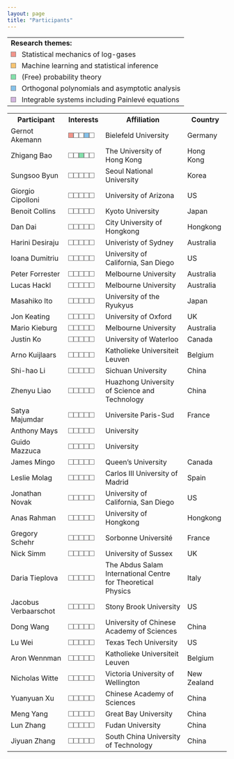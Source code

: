 ```yaml
---
layout: page
title: "Participants"
---
```

<style>
        table{overflow-y: hidden;}
        .t0{width: 10px; height: 10px; background-color:transparent; border: 1px solid gray; display: inline-block;}
        .t1{width: 10px; height: 10px; background-color:#f1948a; border: 1px solid gray; display: inline-block;}
        .t2{width: 10px; height: 10px; background-color:#f8c471; border: 1px solid gray; display: inline-block;}
        .t3{width: 10px; height: 10px; background-color:#82e0aa; border: 1px solid gray; display: inline-block;}
        .t4{width: 10px; height: 10px; background-color:#85c1e9; border: 1px solid gray; display: inline-block;}
        .t5{width: 10px; height: 10px; background-color:#d2b4de; border: 1px solid gray; display: inline-block;}
</style>
<body>
<table style="border-collapse: collapse; border: none;overflow-y: hidden;">
<tr style="border-collapse: collapse; border: none;">
        <td style="border-collapse: collapse; border: none; background: transparent"><b>Research themes:</b></td>
</tr>
<tr style="border-collapse: collapse; border: none;">
        <td style="border-collapse: collapse; border: none; background: transparent"><div id="rectangle" class="t1"></div> &nbsp; Statistical mechanics of log-gases</td>
</tr>
<tr style="border-collapse: collapse; border: none;">
        <td style="border-collapse: collapse; border: none; background: transparent"><div id="rectangle" class="t2"></div> &nbsp; Machine learning and statistical inference</td>
</tr>
<tr style="border-collapse: collapse; border: none;">
        <td style="border-collapse: collapse; border: none; background: transparent"><div id="rectangle" class="t3"></div> &nbsp; (Free) probability theory</td>
</tr>
<tr style="border-collapse: collapse; border: none;">
        <td style="border-collapse: collapse; border: none; background: transparent"><div id="rectangle" class="t4"></div> &nbsp; Orthogonal polynomials and asymptotic analysis</td>
</tr>
<tr style="border-collapse: collapse; border: none;">
        <td style="border-collapse: collapse; border: none; background: transparent"><div id="rectangle" class="t5"></div> &nbsp; Integrable systems including Painlevé equations</td>
</tr>
</table>

<table>
<tr>
        <th>Participant</th>
        <th>Interests</th>
        <th>Affiliation</th>
        <th>Country</th>
</tr>
    <tr>
        <td>Gernot Akemann</td>
        <td><div id="rectangle" class="t1"></div><div id="rectangle" class="t0"></div><div id="rectangle" class="t0"></div><div id="rectangle" class="t4"></div><div id="rectangle" class="t0"></div></td>
        <td>Bielefeld University</td>
        <td>Germany</td>
    </tr>
    <tr>
        <td>Zhigang Bao</td>
        <td><div id="rectangle" class="t0"></div><div id="rectangle" class="t0"></div><div id="rectangle" class="t3"></div><div id="rectangle" class="t0"></div><div id="rectangle" class="t0"></div></td>
        <td>The University of Hong Kong</td>
        <td>Hong Kong</td>
    </tr>
    <tr>
        <td>Sungsoo Byun</td>
        <td><div id="rectangle" class="t0"></div><div id="rectangle" class="t0"></div><div id="rectangle" class="t0"></div><div id="rectangle" class="t0"></div><div id="rectangle" class="t0"></div></td>
        <td>Seoul National University</td>
        <td>Korea</td>
    </tr>
    <tr>
        <td>Giorgio Cipolloni</td>
        <td><div id="rectangle" class="t0"></div><div id="rectangle" class="t0"></div><div id="rectangle" class="t0"></div><div id="rectangle" class="t0"></div><div id="rectangle" class="t0"></div></td>
        <td>University of Arizona</td>
        <td>US</td>
    </tr>
    <tr>
        <td>Benoit Collins</td>
        <td><div id="rectangle" class="t0"></div><div id="rectangle" class="t0"></div><div id="rectangle" class="t0"></div><div id="rectangle" class="t0"></div><div id="rectangle" class="t0"></div></td>
        <td>Kyoto University</td>
        <td>Japan</td>
    </tr>
    <tr>
        <td>Dan Dai</td>
        <td><div id="rectangle" class="t0"></div><div id="rectangle" class="t0"></div><div id="rectangle" class="t0"></div><div id="rectangle" class="t0"></div><div id="rectangle" class="t0"></div></td>
        <td>City University of Hongkong</td>
        <td>Hongkong</td>
    </tr>
    <tr>
        <td>Harini Desiraju</td>
        <td><div id="rectangle" class="t0"></div><div id="rectangle" class="t0"></div><div id="rectangle" class="t0"></div><div id="rectangle" class="t0"></div><div id="rectangle" class="t0"></div></td>
        <td>Univeristy of Sydney</td>
        <td>Australia</td>
    </tr>
    <tr>
        <td>Ioana Dumitriu</td>
        <td><div id="rectangle" class="t0"></div><div id="rectangle" class="t0"></div><div id="rectangle" class="t0"></div><div id="rectangle" class="t0"></div><div id="rectangle" class="t0"></div></td>
        <td>University of California, San Diego</td>
        <td>US</td>
    </tr>
    <tr>
        <td>Peter Forrester</td>
        <td><div id="rectangle" class="t0"></div><div id="rectangle" class="t0"></div><div id="rectangle" class="t0"></div><div id="rectangle" class="t0"></div><div id="rectangle" class="t0"></div></td>
        <td>Melbourne University</td>
        <td>Australia</td>
    </tr>
    <tr>
        <td>Lucas Hackl</td>
        <td><div id="rectangle" class="t0"></div><div id="rectangle" class="t0"></div><div id="rectangle" class="t0"></div><div id="rectangle" class="t0"></div><div id="rectangle" class="t0"></div></td>
        <td>Melbourne University</td>
        <td>Australia</td>
    </tr>
    <tr>
        <td>Masahiko Ito</td>
        <td><div id="rectangle" class="t0"></div><div id="rectangle" class="t0"></div><div id="rectangle" class="t0"></div><div id="rectangle" class="t0"></div><div id="rectangle" class="t0"></div></td>
        <td>University of the Ryukyus</td>
        <td>Japan</td>
    </tr>
    <tr>
        <td>Jon Keating</td>
        <td><div id="rectangle" class="t0"></div><div id="rectangle" class="t0"></div><div id="rectangle" class="t0"></div><div id="rectangle" class="t0"></div><div id="rectangle" class="t0"></div></td>
        <td>University of Oxford</td>
        <td>UK</td>
    </tr>
    <tr>
        <td>Mario Kieburg</td>
        <td><div id="rectangle" class="t0"></div><div id="rectangle" class="t0"></div><div id="rectangle" class="t0"></div><div id="rectangle" class="t0"></div><div id="rectangle" class="t0"></div></td>
        <td>Melbourne University</td>
        <td>Australia</td>
    </tr>
    <tr>
        <td>Justin Ko</td>
        <td><div id="rectangle" class="t0"></div><div id="rectangle" class="t0"></div><div id="rectangle" class="t0"></div><div id="rectangle" class="t0"></div><div id="rectangle" class="t0"></div></td>
        <td>University of Waterloo</td>
        <td>Canada</td>
    </tr>
    <tr>
        <td>Arno Kuijlaars</td>
        <td><div id="rectangle" class="t0"></div><div id="rectangle" class="t0"></div><div id="rectangle" class="t0"></div><div id="rectangle" class="t0"></div><div id="rectangle" class="t0"></div></td>
        <td>Katholieke Universiteit Leuven</td>
        <td>Belgium</td>
    </tr>
    <tr>
        <td>Shi-hao Li</td>
        <td><div id="rectangle" class="t0"></div><div id="rectangle" class="t0"></div><div id="rectangle" class="t0"></div><div id="rectangle" class="t0"></div><div id="rectangle" class="t0"></div></td>
        <td>Sichuan University</td>
        <td>China</td>
    </tr>
    <tr>
        <td>Zhenyu Liao</td>
        <td><div id="rectangle" class="t0"></div><div id="rectangle" class="t0"></div><div id="rectangle" class="t0"></div><div id="rectangle" class="t0"></div><div id="rectangle" class="t0"></div></td>
        <td>Huazhong University of Science and Technology</td>
        <td>China</td>
    </tr>
    <tr>
        <td>Satya Majumdar</td>
        <td><div id="rectangle" class="t0"></div><div id="rectangle" class="t0"></div><div id="rectangle" class="t0"></div><div id="rectangle" class="t0"></div><div id="rectangle" class="t0"></div></td>
        <td>Universite Paris-Sud</td>
        <td>France</td>
    </tr>
    <tr>
        <td>Anthony Mays</td>
        <td><div id="rectangle" class="t0"></div><div id="rectangle" class="t0"></div><div id="rectangle" class="t0"></div><div id="rectangle" class="t0"></div><div id="rectangle" class="t0"></div></td>
        <td>University</td>
        <td></td>
    </tr>
    <tr>
        <td>Guido Mazzuca</td>
        <td><div id="rectangle" class="t0"></div><div id="rectangle" class="t0"></div><div id="rectangle" class="t0"></div><div id="rectangle" class="t0"></div><div id="rectangle" class="t0"></div></td>
        <td>University</td>
        <td></td>
    </tr>
    <tr>
        <td>James Mingo</td>
        <td><div id="rectangle" class="t0"></div><div id="rectangle" class="t0"></div><div id="rectangle" class="t0"></div><div id="rectangle" class="t0"></div><div id="rectangle" class="t0"></div></td>
        <td>Queen’s University</td>
        <td>Canada</td>
    </tr>
    <tr>
        <td>Leslie Molag</td>
        <td><div id="rectangle" class="t0"></div><div id="rectangle" class="t0"></div><div id="rectangle" class="t0"></div><div id="rectangle" class="t0"></div><div id="rectangle" class="t0"></div></td>
        <td>Carlos III University of Madrid</td>
        <td>Spain</td>
    </tr>
    <tr>
        <td>Jonathan Novak</td>
        <td><div id="rectangle" class="t0"></div><div id="rectangle" class="t0"></div><div id="rectangle" class="t0"></div><div id="rectangle" class="t0"></div><div id="rectangle" class="t0"></div></td>
        <td>University of California, San Diego</td>
        <td>US</td>
    </tr>
    <tr>
        <td>Anas Rahman</td>
        <td><div id="rectangle" class="t0"></div><div id="rectangle" class="t0"></div><div id="rectangle" class="t0"></div><div id="rectangle" class="t0"></div><div id="rectangle" class="t0"></div></td>
        <td>University of Hongkong</td>
        <td>Hongkong</td>
    </tr>
    <tr>
        <td>Gregory Schehr</td>
        <td><div id="rectangle" class="t0"></div><div id="rectangle" class="t0"></div><div id="rectangle" class="t0"></div><div id="rectangle" class="t0"></div><div id="rectangle" class="t0"></div></td>
        <td>Sorbonne Université</td>
        <td>France</td>
    </tr>
    <tr>
        <td>Nick Simm</td>
        <td><div id="rectangle" class="t0"></div><div id="rectangle" class="t0"></div><div id="rectangle" class="t0"></div><div id="rectangle" class="t0"></div><div id="rectangle" class="t0"></div></td>
        <td>University of Sussex</td>
        <td>UK</td>
    </tr>
    <tr>
        <td>Daria Tieplova</td>
        <td><div id="rectangle" class="t0"></div><div id="rectangle" class="t0"></div><div id="rectangle" class="t0"></div><div id="rectangle" class="t0"></div><div id="rectangle" class="t0"></div></td>
        <td>The Abdus Salam International Centre for Theoretical Physics</td>
        <td>Italy</td>
    </tr>
    <tr>
        <td>Jacobus Verbaarschot</td>
        <td><div id="rectangle" class="t0"></div><div id="rectangle" class="t0"></div><div id="rectangle" class="t0"></div><div id="rectangle" class="t0"></div><div id="rectangle" class="t0"></div></td>
        <td>Stony Brook University</td>
        <td>US</td>
    </tr>
    <tr>
        <td>Dong Wang</td>
        <td><div id="rectangle" class="t0"></div><div id="rectangle" class="t0"></div><div id="rectangle" class="t0"></div><div id="rectangle" class="t0"></div><div id="rectangle" class="t0"></div></td>
        <td>University of Chinese Academy of Sciences</td>
        <td>China</td>
    </tr>
    <tr>
        <td>Lu Wei</td>
        <td><div id="rectangle" class="t0"></div><div id="rectangle" class="t0"></div><div id="rectangle" class="t0"></div><div id="rectangle" class="t0"></div><div id="rectangle" class="t0"></div></td>
        <td>Texas Tech University</td>
        <td>US</td>
    </tr>
    <tr>
        <td>Aron Wennman</td>
        <td><div id="rectangle" class="t0"></div><div id="rectangle" class="t0"></div><div id="rectangle" class="t0"></div><div id="rectangle" class="t0"></div><div id="rectangle" class="t0"></div></td>
        <td>Katholieke Universiteit Leuven</td>
        <td>Belgium</td>
    </tr>
    <tr>
        <td>Nicholas Witte</td>
        <td><div id="rectangle" class="t0"></div><div id="rectangle" class="t0"></div><div id="rectangle" class="t0"></div><div id="rectangle" class="t0"></div><div id="rectangle" class="t0"></div></td>
        <td>Victoria University of Wellington</td>
        <td>New Zealand</td>
    </tr>
    <tr>
        <td>Yuanyuan Xu</td>
        <td><div id="rectangle" class="t0"></div><div id="rectangle" class="t0"></div><div id="rectangle" class="t0"></div><div id="rectangle" class="t0"></div><div id="rectangle" class="t0"></div></td>
        <td>Chinese Academy of Sciences</td>
        <td>China</td>
    </tr>
    <tr>
        <td>Meng Yang</td>
        <td><div id="rectangle" class="t0"></div><div id="rectangle" class="t0"></div><div id="rectangle" class="t0"></div><div id="rectangle" class="t0"></div><div id="rectangle" class="t0"></div></td>
        <td>Great Bay University</td>
        <td>China</td>
    </tr>
    <tr>
        <td>Lun Zhang</td>
        <td><div id="rectangle" class="t0"></div><div id="rectangle" class="t0"></div><div id="rectangle" class="t0"></div><div id="rectangle" class="t0"></div><div id="rectangle" class="t0"></div></td>
        <td>Fudan University</td>
        <td>China</td>
    </tr>
    <tr>
        <td>Jiyuan Zhang</td>
        <td><div id="rectangle" class="t0"></div><div id="rectangle" class="t0"></div><div id="rectangle" class="t0"></div><div id="rectangle" class="t0"></div><div id="rectangle" class="t0"></div></td>
        <td>South China University of Technology</td>
        <td>China</td>
    </tr>
</table>
</body>

